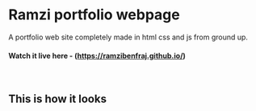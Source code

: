 # Ramzi portfolio webpage

A portfolio web site completely made in html css and js from ground up.

#### Watch it live here - (https://ramzibenfraj.github.io/)

<br>

## This is how it looks

<br>
